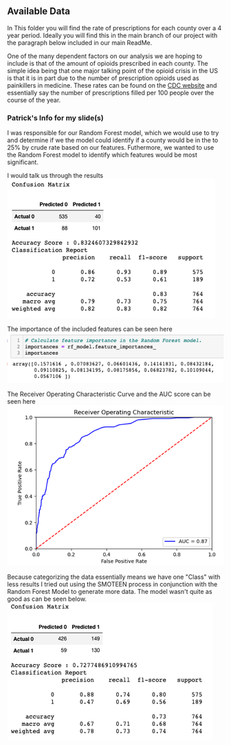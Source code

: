 ## Available Data

In This folder you will find the rate of prescriptions for each county over a 4 year period.  Ideally you will find this in the main branch of our project with the paragraph below included in our main ReadMe.

One of the many dependent factors on our analysis we are hoping to include is that of the amount of opioids prescribed in each county.  The simple idea being that one major talking point of the opioid crisis in the US is that it is in part due to the number of prescription opioids used as painkillers in medicine.  These rates can be found on the [CDC website](https://www.cdc.gov/drugoverdose/rxrate-maps/index.html) and essentially say the number of prescriptions filled per 100 people over the course of the year.


### Patrick's Info for my slide(s)
I was responsible for our Random Forest model, which we would use to try and determine if we the model could identify if a county would be in the to 25% by crude rate based on our features.  Futhermore, we wanted to use the Random Forest model to identify which features would be most significant.

I would talk us through the results
![Random Forest Results](Resources/RandomForest.png)

The importance of the included features can be seen here
![Feature Importance](Resources/FeatureImportance.png)

The Receiver Operating Characteristic Curve and the AUC score can be seen here
![ROC Curve](Resources/AUCPositiveClassifier.png)

Because categorizing the data essentially means we have one "Class" with less results I tried out using the SMOTEEN process in conjunction with the Random Forest Model to generate more data.  The model wasn't quite as good as can be seen below.
![SMOTEEN Results](Resources/RandomForestSmoteen.png)